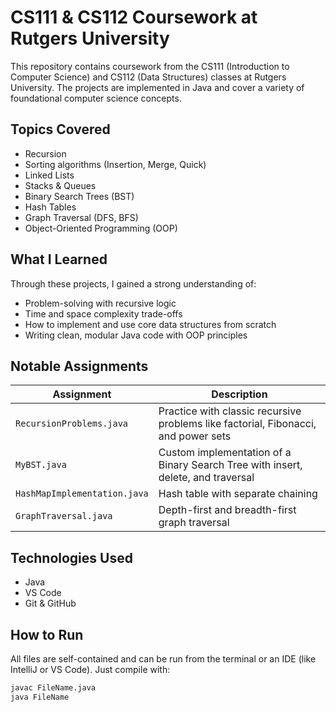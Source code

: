 # CS111 & CS112 Coursework at Rutgers University

This repository contains coursework from the CS111 (Introduction to Computer Science) and CS112 (Data Structures) classes at Rutgers University. The projects are implemented in Java and cover a variety of foundational computer science concepts.

## Topics Covered

- Recursion
- Sorting algorithms (Insertion, Merge, Quick)
- Linked Lists
- Stacks & Queues
- Binary Search Trees (BST)
- Hash Tables
- Graph Traversal (DFS, BFS)
- Object-Oriented Programming (OOP)

## What I Learned

Through these projects, I gained a strong understanding of:
- Problem-solving with recursive logic
- Time and space complexity trade-offs
- How to implement and use core data structures from scratch
- Writing clean, modular Java code with OOP principles

## Notable Assignments

| Assignment | Description |
|------------|-------------|
| `RecursionProblems.java` | Practice with classic recursive problems like factorial, Fibonacci, and power sets |
| `MyBST.java` | Custom implementation of a Binary Search Tree with insert, delete, and traversal |
| `HashMapImplementation.java` | Hash table with separate chaining |
| `GraphTraversal.java` | Depth-first and breadth-first graph traversal |

## Technologies Used

- Java
- VS Code
- Git & GitHub

## How to Run

All files are self-contained and can be run from the terminal or an IDE (like IntelliJ or VS Code). Just compile with:

```bash
javac FileName.java
java FileName
